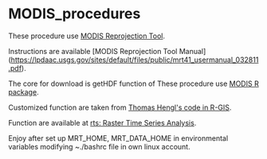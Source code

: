# MODIS_procedures

These procedure use  [MODIS Reprojection Tool](https://lpdaac.usgs.gov/tools/modis_reprojection_tool).

Instructions are available [MODIS Reprojection Tool Manual] (https://lpdaac.usgs.gov/sites/default/files/public/mrt41_usermanual_032811.pdf).


The core for download is getHDF function of 
These procedure use  [MODIS R package](https://r-forge.r-project.org/projects/modis/).

Customized function are taken from [Thomas Hengl's code in R-GIS](http://r-gis.net/?q=ModisDownload).

Function are available at [rts: Raster Time Series Analysis](https://cran.r-project.org/web/packages/rts/index.html).


Enjoy after set up MRT_HOME, MRT_DATA_HOME in environmental variables modifying ~./bashrc file in own linux account.



